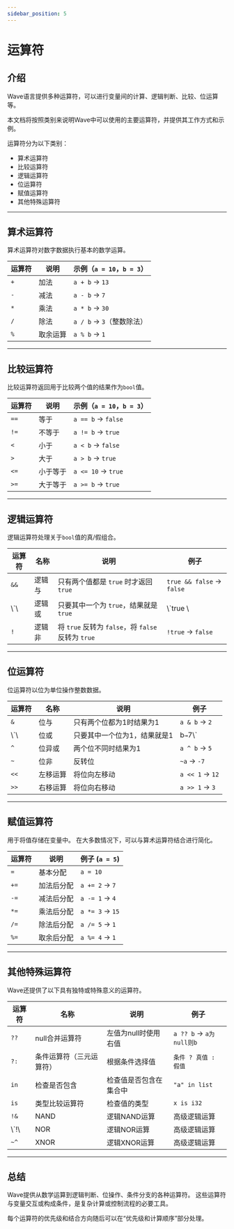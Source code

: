 ```yaml
---
sidebar_position: 5
---
```


# 运算符

## 介绍

Wave语言提供多种运算符，可以进行变量间的计算、逻辑判断、比较、位运算等。

本文档将按照类别来说明Wave中可以使用的主要运算符，并提供其工作方式和示例。

运算符分为以下类别：

- 算术运算符
- 比较运算符
- 逻辑运算符
- 位运算符
- 赋值运算符
- 其他特殊运算符

---

## 算术运算符

算术运算符对数字数据执行基本的数学运算。

| 运算符 | 说明   | 示例（`a = 10`，`b = 3`） |
| --- | ---- | -------------------- |
| `+` | 加法   | `a + b` → `13`       |
| `-` | 减法   | `a - b` → `7`        |
| `*` | 乘法   | `a * b` → `30`       |
| `/` | 除法   | `a / b` → `3`（整数除法）  |
| `%` | 取余运算 | `a % b` → `1`        |

---

## 比较运算符

比较运算符返回用于比较两个值的结果作为`bool`值。

| 运算符  | 说明   | 示例（`a = 10`，`b = 3`） |
| ---- | ---- | -------------------- |
| `==` | 等于   | `a == b` → `false`   |
| `!=` | 不等于  | `a != b` → `true`    |
| `<`  | 小于   | `a < b` → `false`    |
| `>`  | 大于   | `a > b` → `true`     |
| `<=` | 小于等于 | `a <= 10` → `true`   |
| `>=` | 大于等于 | `a >= b` → `true`    |

---

## 逻辑运算符

逻辑运算符处理关于`bool`值的真/假组合。

| 运算符        | 名称  | 说明                                        | 例子                        |
| ---------- | --- | ----------------------------------------- | ------------------------- |
| `&&`       | 逻辑与 | 只有两个值都是 `true` 时才返回 `true`                | `true && false` → `false` |
| \\\`\\ | 逻辑或 | 只要其中一个为 `true`，结果就是 `true`                | \\\`true \\           |
| `!`        | 逻辑非 | 将 `true` 反转为 `false`，将 `false` 反转为 `true` | `!true` → `false`         |

---

## 位运算符

位运算符以位为单位操作整数数据。

| 运算符        | 名称   | 说明              | 例子              |
| ---------- | ---- | --------------- | --------------- |
| `&`        | 位与   | 只有两个位都为1时结果为1   | `a & b` → `2`   |
| \\\`\\ | 位或   | 只要其中一个位为1，结果就是1 | b`→`7\\\`     |
| `^`        | 位异或  | 两个位不同时结果为1      | `a ^ b` → `5`   |
| `~`        | 位非   | 反转位             | `~a` → `-7`     |
| `<<`       | 左移运算 | 将位向左移动          | `a << 1` → `12` |
| `>>`       | 右移运算 | 将位向右移动          | `a >> 1` → `3`  |

---

## 赋值运算符

用于将值存储在变量中。 在大多数情况下，可以与算术运算符结合进行简化。

| 运算符  | 说明    | 例子 (`a = 5`) |
| ---- | ----- | ------------------------------- |
| `=`  | 基本分配  | `a = 10`                        |
| `+=` | 加法后分配 | `a += 2` → `7`                  |
| `-=` | 减法后分配 | `a -= 1` → `4`                  |
| `*=` | 乘法后分配 | `a *= 3` → `15`                 |
| `/=` | 除法后分配 | `a /= 5` → `1`                  |
| `%=` | 取余后分配 | `a %= 4` → `1`                  |

---

## 其他特殊运算符

Wave还提供了以下具有独特或特殊意义的运算符。

| 运算符         | 名称           | 说明           | 例子                    |
| ----------- | ------------ | ------------ | --------------------- |
| `??`        | null合并运算符    | 左值为null时使用右值 | `a ?? b` → `a为null则b` |
| `?:`        | 条件运算符（三元运算符） | 根据条件选择值      | `条件 ? 真值 : 假值`        |
| `in`        | 检查是否包含       | 检查值是否包含在集合中  | `"a" in list`         |
| `is`        | 类型比较运算符      | 检查值的类型       | `x is i32`            |
| `!&`        | NAND         | 逻辑NAND运算     | 高级逻辑运算                |
| \\\`!\\ | NOR          | 逻辑NOR运算      | 高级逻辑运算                |
| `~^`        | XNOR         | 逻辑XNOR运算     | 高级逻辑运算                |

---

## 总结

Wave提供从数学运算到逻辑判断、位操作、条件分支的各种运算符。
这些运算符与变量交互或构成条件，是复杂计算或控制流程的必要工具。

每个运算符的优先级和结合方向随后可以在“优先级和计算顺序”部分处理。